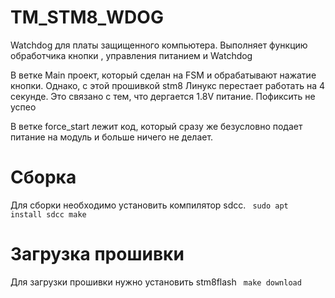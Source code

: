 # TM_STM8_WDOG

Watchdog для платы защищенного компьютера. Выполняет функцию обработчика кнопки , управления питанием и Watchdog

В ветке Main проект, который сделан на FSM и обрабатывают нажатие кнопки. Однако, с этой прошивкой stm8 Линукс перестает работать на 4 секунде. Это связано с тем, что дергается 1.8V питание. Пофиксить не успео

В ветке force_start лежит код, который сразу же безусловно подает питание на модуль и больше ничего не делает.

# Сборка
Для сборки необходимо установить компилятор sdcc.
<code>
sudo apt install sdcc
make
</code>
# Загрузка прошивки
Для загрузки прошивки нужно установить stm8flash
<code>
make download
</code>
